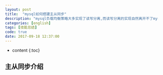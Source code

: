 ```yaml
---
layout: post
title:  "mysql如何搭建主从同步"
description: "mysql负载均衡策略大多实现了读写分离,而读写分离的实现自然离开不了mysql的主从同步,看看如何构建mysql集群主从同步是如何实现的"
categories: [english]
tags: [技能总结]
code: true
date: 2017-09-18 12:37:00
---
```


* content
{:toc}
 
## 主从同步介绍

